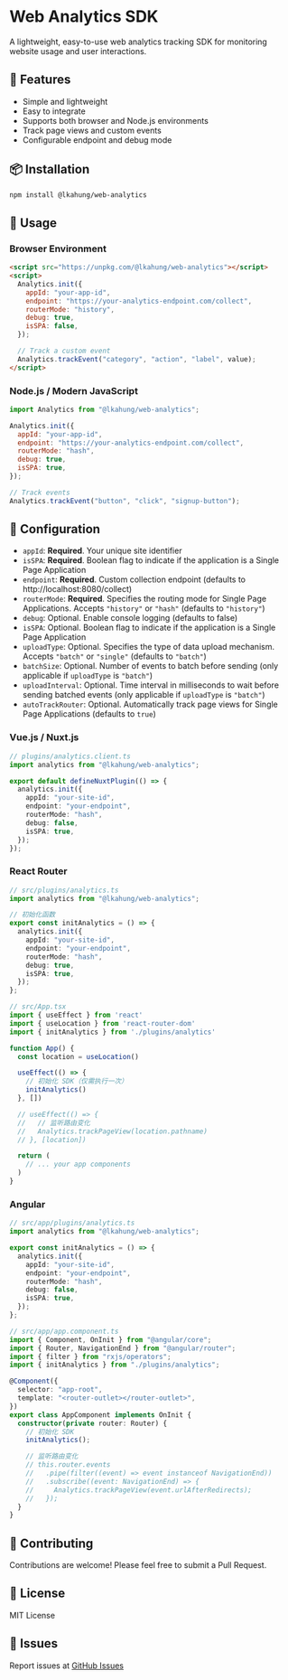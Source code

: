 # Web Analytics SDK

A lightweight, easy-to-use web analytics tracking SDK for monitoring website usage and user interactions.

## 🚀 Features

- Simple and lightweight
- Easy to integrate
- Supports both browser and Node.js environments
- Track page views and custom events
- Configurable endpoint and debug mode

## 📦 Installation

```bash
npm install @lkahung/web-analytics
```

## 🔧 Usage

### Browser Environment

```html
<script src="https://unpkg.com/@lkahung/web-analytics"></script>
<script>
  Analytics.init({
    appId: "your-app-id",
    endpoint: "https://your-analytics-endpoint.com/collect",
    routerMode: "history",
    debug: true,
    isSPA: false,
  });

  // Track a custom event
  Analytics.trackEvent("category", "action", "label", value);
</script>
```

### Node.js / Modern JavaScript

```javascript
import Analytics from "@lkahung/web-analytics";

Analytics.init({
  appId: "your-app-id",
  endpoint: "https://your-analytics-endpoint.com/collect",
  routerMode: "hash",
  debug: true,
  isSPA: true,
});

// Track events
Analytics.trackEvent("button", "click", "signup-button");
```

## 📝 Configuration

- `appId`: **Required**. Your unique site identifier
- `isSPA`: **Required**. Boolean flag to indicate if the application is a Single Page Application
- `endpoint`: **Required**. Custom collection endpoint (defaults to http://localhost:8080/collect)
- `routerMode`: **Required**. Specifies the routing mode for Single Page Applications. Accepts `"history"` or `"hash"` (defaults to `"history"`)
- `debug`: Optional. Enable console logging (defaults to false)
- `isSPA`: Optional. Boolean flag to indicate if the application is a Single Page Application
- `uploadType`: Optional. Specifies the type of data upload mechanism. Accepts `"batch"` or `"single"` (defaults to `"batch"`)
- `batchSize`: Optional. Number of events to batch before sending (only applicable if `uploadType` is `"batch"`)
- `uploadInterval`: Optional. Time interval in milliseconds to wait before sending batched events (only applicable if `uploadType` is `"batch"`)
- `autoTrackRouter`: Optional. Automatically track page views for Single Page Applications (defaults to `true`)

### Vue.js / Nuxt.js

```typescript
// plugins/analytics.client.ts
import analytics from "@lkahung/web-analytics";

export default defineNuxtPlugin(() => {
  analytics.init({
    appId: "your-site-id",
    endpoint: "your-endpoint",
    routerMode: "hash",
    debug: false,
    isSPA: true,
  });
});
```

### React Router

```typescript
// src/plugins/analytics.ts
import analytics from "@lkahung/web-analytics";

// 初始化函数
export const initAnalytics = () => {
  analytics.init({
    appId: "your-site-id",
    endpoint: "your-endpoint",
    routerMode: "hash",
    debug: true,
    isSPA: true,
  });
};

// src/App.tsx
import { useEffect } from 'react'
import { useLocation } from 'react-router-dom'
import { initAnalytics } from './plugins/analytics'

function App() {
  const location = useLocation()

  useEffect(() => {
    // 初始化 SDK（仅需执行一次）
    initAnalytics()
  }, [])

  // useEffect(() => {
  //   // 监听路由变化
  //   Analytics.trackPageView(location.pathname)
  // }, [location])

  return (
    // ... your app components
  )
}
```

### Angular

```typescript
// src/app/plugins/analytics.ts
import analytics from "@lkahung/web-analytics";

export const initAnalytics = () => {
  analytics.init({
    appId: "your-site-id",
    endpoint: "your-endpoint",
    routerMode: "hash",
    debug: false,
    isSPA: true,
  });
};

// src/app/app.component.ts
import { Component, OnInit } from "@angular/core";
import { Router, NavigationEnd } from "@angular/router";
import { filter } from "rxjs/operators";
import { initAnalytics } from "./plugins/analytics";

@Component({
  selector: "app-root",
  template: "<router-outlet></router-outlet>",
})
export class AppComponent implements OnInit {
  constructor(private router: Router) {
    // 初始化 SDK
    initAnalytics();

    // 监听路由变化
    // this.router.events
    //   .pipe(filter((event) => event instanceof NavigationEnd))
    //   .subscribe((event: NavigationEnd) => {
    //     Analytics.trackPageView(event.urlAfterRedirects);
    //   });
  }
}
```

## 🤝 Contributing

Contributions are welcome! Please feel free to submit a Pull Request.

## 📄 License

MIT License

## 🐛 Issues

Report issues at [GitHub Issues](https://github.com/laungkahung/web-analytics/issues)
